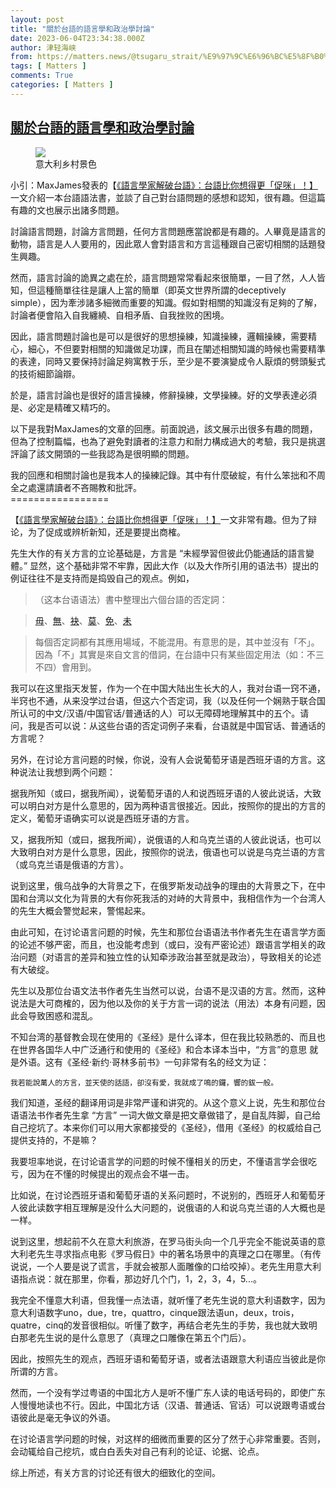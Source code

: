 ```yaml
---
layout: post
title: "關於台語的語言學和政治學討論"
date: 2023-06-04T23:34:38.000Z
author: 津轻海峡
from: https://matters.news/@tsugaru_strait/%E9%97%9C%E6%96%BC%E5%8F%B0%E8%AA%9E%E7%9A%84%E8%AA%9E%E8%A8%80%E5%AD%B8%E5%92%8C%E6%94%BF%E6%B2%BB%E5%AD%B8%E8%A8%8E%E8%AB%96-bafybeif7bxs7rxlpwb2o5zqoss63mccqk3k6fhvb4opcqeerqvbpv65wqm
tags: [ Matters ]
comments: True
categories: [ Matters ]
---
```

<!--1685921678000-->
[關於台語的語言學和政治學討論](https://matters.news/@tsugaru_strait/%E9%97%9C%E6%96%BC%E5%8F%B0%E8%AA%9E%E7%9A%84%E8%AA%9E%E8%A8%80%E5%AD%B8%E5%92%8C%E6%94%BF%E6%B2%BB%E5%AD%B8%E8%A8%8E%E8%AB%96-bafybeif7bxs7rxlpwb2o5zqoss63mccqk3k6fhvb4opcqeerqvbpv65wqm)
------

<div>
<figure class="image"><img src="https://imagedelivery.net/kDRCweMmqLnTPNlbum-pYA/prod/embed/89466ff5-b06d-4fa7-8f5b-8181bba40217.jpeg/public" referrerpolicy="no-referrer"><figcaption>意大利乡村景色</figcaption></figure><p>小引：MaxJames發表的【<a target="_blank" rel="noopener noreferrer nofollow" href="https://matters.town/@maxjames/341028-%E8%AA%9E%E8%A8%80%E5%AD%B8%E5%AE%B6%E8%A7%A3%E7%A0%B4%E5%8F%B0%E8%AA%9E-%E5%8F%B0%E8%AA%9E%E6%AF%94%E4%BD%A0%E6%83%B3%E5%BE%97%E6%9B%B4-%E4%BF%83%E5%92%AA-bafyreid3qjew43m5n7izw5nhm5x4fbpspnteam2jhddrwhaav7c6tk7gxa">《語言學家解破台語》：台語比你想得更「促咪」！】</a>一文介紹一本台語語法書，並談了自己對台語問題的感想和認知，很有趣。但這篇有趣的文也展示出諸多問題。</p><p>討論語言問題，討論方言問題，任何方言問題應當說都是有趣的。人畢竟是語言的動物，語言是人人要用的，因此眾人會對語言和方言這種跟自己密切相關的話題發生興趣。</p><p>然而，語言討論的詭異之處在於，語言問題常常看起來很簡單，一目了然，人人皆知，但這種簡單往往是讓人上當的簡單（即英文世界所謂的deceptively simple），因为牽涉諸多細微而重要的知識。假如對相關的知識沒有足夠的了解，討論者便會陷入自我纏繞、自相矛盾、自我挫败的困境。</p><p>因此，語言問題討論也是可以是很好的思想操練，知識操練，邏輯操練，需要精心，細心，不但要對相關的知識做足功課，而且在闡述相關知識的時候也需要精準的表達，同時又要保持討論足夠寓教于乐，至少是不要演變成令人厭煩的劈頭髮式的技術細節論辯。</p><p>於是，語言討論也是很好的語言操練，修辭操練，文學操練。好的文學表達必須是、必定是精確又精巧的。</p><p>以下是我對MaxJames的文章的回應。前面說過，該文展示出很多有趣的問題，但為了控制篇幅，也為了避免對讀者的注意力和耐力構成過大的考驗，我只是挑選評論了該文開頭的一些我認為是很明顯的問題。</p><p>我的回應和相關討論也是我本人的操練記錄。其中有什麼破綻，有什么笨拙和不周全之處還請讀者不吝賜教和批評。<br class="smart">=================</p><p>【<a target="_blank" rel="noopener noreferrer nofollow" href="https://matters.town/@maxjames/341028-%E8%AA%9E%E8%A8%80%E5%AD%B8%E5%AE%B6%E8%A7%A3%E7%A0%B4%E5%8F%B0%E8%AA%9E-%E5%8F%B0%E8%AA%9E%E6%AF%94%E4%BD%A0%E6%83%B3%E5%BE%97%E6%9B%B4-%E4%BF%83%E5%92%AA-bafyreid3qjew43m5n7izw5nhm5x4fbpspnteam2jhddrwhaav7c6tk7gxa">《語言學家解破台語》：台語比你想得更「促咪」！】</a>一文非常有趣。但为了辩论，为了促成或辨析新知，还是要提出商榷。</p><p>先生大作的有关方言的立论基础是，方言是 “未經學習但彼此仍能通話的語言變體。” 显然，这个基础非常不牢靠，因此大作（以及大作所引用的语法书）提出的例证往往不是支持而是捣毁自己的观点。例如，</p><blockquote><p>（这本台语语法）書中整理出六個台語的否定詞：</p></blockquote><blockquote><p><a target="_blank" rel="noopener noreferrer nofollow" href="https://twblg.dict.edu.tw/holodict_new/result_detail.jsp?n_no=818&curpage=1&sample=%E6%AF%8B&radiobutton=1&querytarget=1&limit=20&pagenum=4&rowcount=80">毋</a>、<a target="_blank" rel="noopener noreferrer nofollow" href="https://twblg.dict.edu.tw/holodict_new/result_detail.jsp?n_no=8588&curpage=1&sample=%E7%84%A1&radiobutton=1&querytarget=1&limit=20&pagenum=11&rowcount=214">無</a>、<a target="_blank" rel="noopener noreferrer nofollow" href="https://twblg.dict.edu.tw/holodict_new/result_detail.jsp?n_no=6654&curpage=2&sample=b%C4%93&radiobutton=1&querytarget=1&limit=20&pagenum=5&rowcount=98">袂</a>、<a target="_blank" rel="noopener noreferrer nofollow" href="https://twblg.dict.edu.tw/holodict_new/result_detail.jsp?n_no=7837&curpage=1&sample=%E8%8E%AB&radiobutton=1&querytarget=1&limit=20&pagenum=1&rowcount=8">莫</a>、<a target="_blank" rel="noopener noreferrer nofollow" href="https://twblg.dict.edu.tw/holodict_new/result_detail.jsp?n_no=2885&curpage=1&sample=%E5%85%8D&radiobutton=1&querytarget=1&limit=20&pagenum=1&rowcount=19">免</a>、<a target="_blank" rel="noopener noreferrer nofollow" href="https://twblg.dict.edu.tw/holodict_new/result_detail.jsp?n_no=1662&curpage=1&sample=%E6%9C%AA&radiobutton=1&querytarget=1&limit=20&pagenum=1&rowcount=15">未</a></p></blockquote><blockquote><p>每個否定詞都有其應用場域，不能混用。有意思的是，其中並沒有「不」。因為「不」其實是來自文言的借詞，在台語中只有某些固定用法（如：不三不四）會用到。</p></blockquote><p>我可以在这里指天发誓，作为一个在中国大陆出生长大的人，我对台语一窍不通，半窍也不通，从来没学过台语，但这六个否定词，我（以及任何一个娴熟于联合国所认可的中文/汉语/中国官话/普通话的人）可以无障碍地理解其中的五个。请问，我是否可以说：从这些台语的否定词例子来看，台语就是中国官话、普通话的方言呢？</p><p>另外，在讨论方言问题的时候，你说，没有人会说葡萄牙语是西班牙语的方言。这种说法让我想到两个问题：</p><p>据我所知（或曰，据我所闻），说葡萄牙语的人和说西班牙语的人彼此说话，大致可以明白对方是什么意思的，因为两种语言很接近。因此，按照你的提出的方言的定义，葡萄牙语确实可以说是西班牙语的方言。</p><p>又，据我所知（或曰，据我所闻），说俄语的人和乌克兰语的人彼此说话，也可以大致明白对方是什么意思，因此，按照你的说法，俄语也可以说是乌克兰语的方言（或乌克兰语是俄语的方言）。</p><p>说到这里，俄乌战争的大背景之下，在俄罗斯发动战争的理由的大背景之下，在中国和台湾以文化为背景的大有你死我活的对峙的大背景中，我相信作为一个台湾人的先生大概会警觉起来，警惕起来。</p><p>由此可知，在讨论语言问题的时候，先生和那位台语语法书作者先生在语言学方面的论述不够严密，而且，也没能考虑到（或曰，没有严密论述）跟语言学相关的政治问题（对语言的差异和独立性的认知牵涉政治甚至就是政治），导致相关的论述有大破绽。</p><p>先生以及那位台语文法书作者先生当然可以说，台语不是汉语的方言。然而，这种说法是大可商榷的，因为他以及你的关于方言一词的说法（用法）本身有问题，因此会导致困惑和混乱。</p><p>不知台湾的基督教会现在使用的《圣经》是什么译本，但在我比较熟悉的、而且也在世界各国华人中广泛通行和使用的《圣经》和合本译本当中，“方言”的意思 就是外语。这有《圣经·新约·哥林多前书》一句非常有名的经文为证：</p><pre><code>我若能說萬人的方言，並天使的話語，卻沒有愛，我就成了鳴的鑼，響的鈸一般。</code></pre><p>我们知道，圣经的翻译用词是非常严谨和讲究的。从这个意义上说，先生和那位台语语法书作者先生拿 “方言” 一词大做文章是把文章做错了，是自乱阵脚，自己给自己挖坑了。本来你们可以用大家都接受的《圣经》，借用《圣经》的权威给自己提供支持的，不是嘛？</p><p>我要坦率地说，在讨论语言学的问题的时候不懂相关的历史，不懂语言学会很吃亏，因为在不懂的时候提出的观点会不堪一击。</p><p>比如说，在讨论西班牙语和葡萄牙语的关系问题时，不说别的，西班牙人和葡萄牙人彼此读数字相互理解是没什么大问题的，说俄语的人和说乌克兰语的人大概也是一样。</p><p>说到这里，想起前不久在意大利旅游，在罗马街头向一个几乎完全不能说英语的意大利老先生寻求指点电影《罗马假日》中的著名场景中的真理之口在哪里。（有传说说，一个人要是说了谎言，手就会被那人面雕像的口给咬掉）。老先生用意大利语指点说：就在那里，你看，那边好几个门，1，2，3，4，5...。</p><p>我完全不懂意大利语，但我懂一点法语，就听懂了老先生说的意大利语数字，因为意大利语数字uno，due，tre，quattro，cinque跟法语un，deux，trois，quatre，cinq的发音很相似。听懂了数字，再结合老先生的手势，我也就大致明白那老先生说的是什么意思了（真理之口雕像在第五个门后）。</p><p>因此，按照先生的观点，西班牙语和葡萄牙语，或者法语跟意大利语应当彼此是你所谓的方言。</p><p>然而，一个没有学过粤语的中国北方人是听不懂广东人读的电话号码的，即使广东人慢慢地读也不行。因此，中国北方话（汉语、普通话、官话）可以说跟粤语或台语彼此是毫无争议的外语。</p><p>在讨论语言学问题的时候，对这样的细微而重要的区分了然于心非常重要。否则，会动辄给自己挖坑，或白白丢失对自己有利的论证、论据、论点。</p><p>综上所述，有关方言的讨论还有很大的细致化的空间。<br class="smart"></p>
</div>
